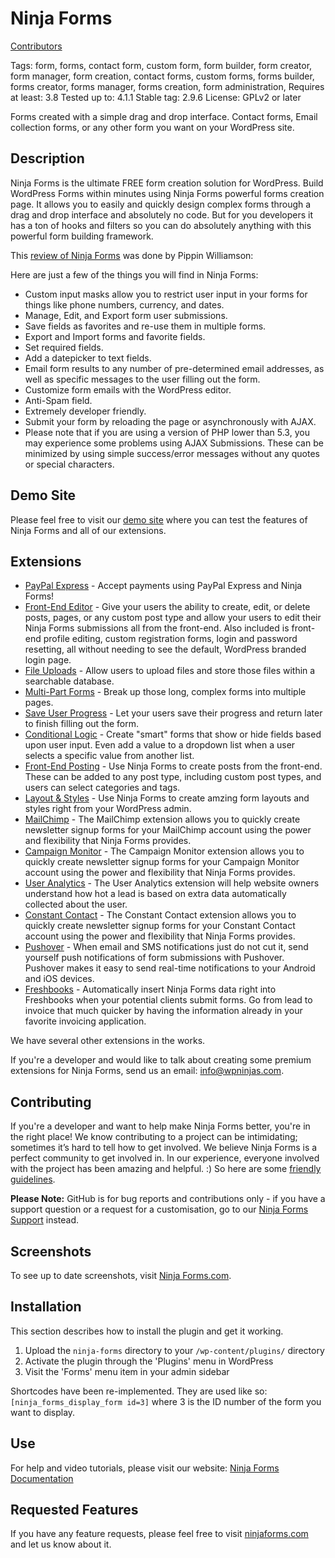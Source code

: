 # Ninja Forms
[Contributors](https://github.com/wpninjas/ninja-forms/graphs/contributors)

Tags: form, forms, contact form, custom form, form builder, form creator, form manager, form creation, contact forms, custom forms, forms builder, forms creator, forms manager, forms creation, form administration,
Requires at least: 3.8
Tested up to: 4.1.1
Stable tag: 2.9.6
License: GPLv2 or later

Forms created with a simple drag and drop interface. Contact forms, Email collection forms, or any other form you want on your WordPress site.

## Description
Ninja Forms is the ultimate FREE form creation solution for WordPress. Build WordPress Forms within minutes using Ninja Forms powerful forms creation page. It allows you to easily and quickly design complex forms through a drag and drop interface and absolutely no code. But for you developers it has a ton of hooks and filters so you can do absolutely anything with this powerful form building framework.

This [review of Ninja Forms](http://www.youtube.com/watch?v=hVfPmKzqYpk) was done by Pippin Williamson:


Here are just a few of the things you will find in Ninja Forms:

* Custom input masks allow you to restrict user input in your forms for things like phone numbers, currency, and dates.
* Manage, Edit, and Export form user submissions.
* Save fields as favorites and re-use them in multiple forms.
* Export and Import forms and favorite fields.
* Set required fields.
* Add a datepicker to text fields.
* Email form results to any number of pre-determined email addresses, as well as specific messages to the user filling out the form.
* Customize form emails with the WordPress editor.
* Anti-Spam field.
* Extremely developer friendly.
* Submit your form by reloading the page or asynchronously with AJAX.
* Please note that if you are using a version of PHP lower than 5.3, you may experience some problems using AJAX Submissions. These can be minimized by using simple success/error messages without any quotes or special characters.

## Demo Site
Please feel free to visit our [demo site](http://demo.ninjaforms.com/) where you can test the features of Ninja Forms and all of our extensions.

## Extensions

* [PayPal Express](http://ninjaforms.com/downloads/paypal-express/) - Accept payments using PayPal Express and Ninja Forms!
* [Front-End Editor](http://ninjaforms.com/downloads/front-end-editor/) - Give your users the ability to create, edit, or delete posts, pages, or any custom post type and allow your users to edit their Ninja Forms submissions all from the front-end. Also included is front-end profile editing, custom registration forms, login and password resetting, all without needing to see the default, WordPress branded login page.
* [File Uploads](http://ninjaforms.com/downloads/file-uploads/) - Allow users to upload files and store those files within a searchable database.
* [Multi-Part Forms](http://ninjaforms.com/downloads/multi-part-forms/) - Break up those long, complex forms into multiple pages.
* [Save User Progress](http://ninjaforms.com/downloads/save-user-progress/) - Let your users save their progress and return later to finish filling out the form.
* [Conditional Logic](http://ninjaforms.com/downloads/conditional-logic/) - Create "smart" forms that show or hide fields based upon user input. Even add a value to a dropdown list when a user selects a specific value from another list.
* [Front-End Posting](http://ninjaforms.com/downloads/front-end-posting/) - Use Ninja Forms to create posts from the front-end. These can be added to any post type, including custom post types, and users can select categories and tags.
* [Layout & Styles](http://ninjaforms.com/downloads/layout-styles/) - Use Ninja Forms to create amzing form layouts and styles right from your WordPress admin.
* [MailChimp](http://ninjaforms.com/downloads/mail-chimp/) - The MailChimp extension allows you to quickly create newsletter signup forms for your MailChimp account using the power and flexibility that Ninja Forms provides.
* [Campaign Monitor](http://ninjaforms.com/downloads/campaign-monitor/) - The Campaign Monitor extension allows you to quickly create newsletter signup forms for your Campaign Monitor account using the power and flexibility that Ninja Forms provides.
* [User Analytics](http://ninjaforms.com/downloads/user-analytics/) - The User Analytics extension will help website owners understand how hot a lead is based on extra data automatically collected about the user.
* [Constant Contact](http://ninjaforms.com/downloads/constant-contact/) - The Constant Contact extension allows you to quickly create newsletter signup forms for your Constant Contact account using the power and flexibility that Ninja Forms provides.
* [Pushover](http://ninjaforms.com/downloads/pushover/) - When email and SMS notifications just do not cut it, send yourself push notifications of form submissions with Pushover. Pushover makes it easy to send real-time notifications to your Android and iOS devices.
* [Freshbooks](http://ninjaforms.com/downloads/freshbooks/) - Automatically insert Ninja Forms data right into Freshbooks when your potential clients submit forms. Go from lead to invoice that much quicker by having the information already in your favorite invoicing application.

We have several other extensions in the works.

If you're a developer and would like to talk about creating some premium extensions for Ninja Forms, send us an email: info@wpninjas.com.

## Contributing

If you're a developer and want to help make Ninja Forms better, you're in the right place! We know contributing to a project can be intimidating; sometimes it’s hard to tell how to get involved. We believe Ninja Forms is a perfect community to get involved in. In our experience, everyone involved with the project has been amazing and helpful. :)
So here are some [friendly guidelines](https://github.com/wpninjas/ninja-forms/blob/master/CONTRIBUTING.md).

__Please Note:__ GitHub is for bug reports and contributions only - if you have a support question or a request for a customisation, go to our [Ninja Forms Support](http://ninjaforms.com/documentation/using-ninja-forms/faq-troubleshooting/) instead.

## Screenshots

To see up to date screenshots, visit [Ninja Forms.com](http://ninjaforms.com/).

## Installation

This section describes how to install the plugin and get it working.

1. Upload the `ninja-forms` directory to your `/wp-content/plugins/` directory
2. Activate the plugin through the 'Plugins' menu in WordPress
3. Visit the 'Forms' menu item in your admin sidebar

Shortcodes have been re-implemented. They are used like so: `[ninja_forms_display_form id=3]` where 3 is the ID number of the form you want to display.

## Use

For help and video tutorials, please visit our website: [Ninja Forms Documentation](http://ninjaforms.com/documentation/intro/)

## Requested Features

If you have any feature requests, please feel free to visit [ninjaforms.com](http://ninjaforms.com) and let us know about it.
